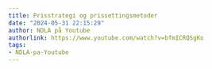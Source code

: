 ```yaml
---
title: Prisstrategi og prissettingsmetoder
date: "2024-05-31 22:15:29"
author: NDLA på Youtube
authorlink: https://www.youtube.com/watch?v=bfmICRQSgKo
tags:
- NDLA-pa-Youtube
---
```

